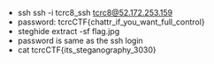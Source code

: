 - ssh ssh -i tcrc8\_ssh tcrc8@52.172.253.159
- password: tcrcCTF{chattr\_if\_you\_want\_full\_control}
- steghide extract -sf flag.jpg
- password is same as the ssh login 
- cat tcrcCTF{its\_steganography\_3030} 
